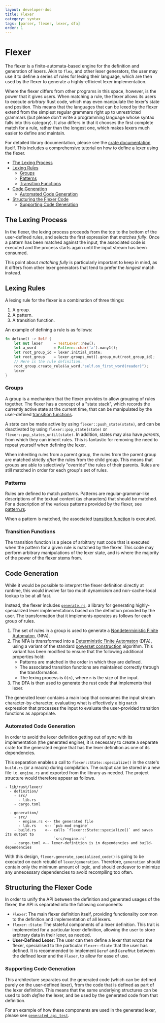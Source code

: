 ```yaml
---
layout: developer-doc
title: Flexer
category: syntax
tags: [parser, flexer, lexer, dfa]
order: 1
---
```


# Flexer

The flexer is a finite-automata-based engine for the definition and generation
of lexers. Akin to `flex`, and other lexer generators, the user may use it to
define a series of rules for lexing their language, which are then used by the
flexer to generate a highly-efficient lexer implementation.

Where the flexer differs from other programs in this space, however, is the
power that it gives users. When matching a rule, the flexer allows its users to
execute _arbitrary_ Rust code, which may even manipulate the lexer's state and
position. This means that the languages that can be lexed by the flexer extend
from the simplest regular grammars right up to unrestricted grammars (but please
don't write a programming language whose syntax falls into this category). It
also differs in that it chooses the first complete match for a rule, rather than
the longest one, which makes lexers much easier to define and maintain.

For detailed library documentation, please see the
[crate documentation](../../lib/rust/flexer/src/lib.rs) itself. This includes a
comprehensive tutorial on how to define a lexer using the flexer.

<!-- MarkdownTOC levels="2,3" autolink="true" -->

- [The Lexing Process](#the-lexing-process)
- [Lexing Rules](#lexing-rules)
  - [Groups](#groups)
  - [Patterns](#patterns)
  - [Transition Functions](#transition-functions)
- [Code Generation](#code-generation)
  - [Automated Code Generation](#automated-code-generation)
- [Structuring the Flexer Code](#structuring-the-flexer-code)
  - [Supporting Code Generation](#supporting-code-generation)

<!-- /MarkdownTOC -->

## The Lexing Process

In the flexer, the lexing process proceeds from the top to the bottom of the
user-defined rules, and selects the first expression that _matches fully_. Once
a pattern has been matched against the input, the associated code is executed
and the process starts again until the input stream has been consumed.

This point about _matching fully_ is particularly important to keep in mind, as
it differs from other lexer generators that tend to prefer the _longest_ match
instead.

## Lexing Rules

A lexing rule for the flexer is a combination of three things:

1.  A group.
2.  A pattern.
3.  A transition function.

An example of defining a rule is as follows:

```rust
fn define() -> Self {
    let mut lexer     = TestLexer::new();
    let a_word        = Pattern::char('a').many1();
    let root_group_id = lexer.initial_state;
    let root_group    = lexer.groups_mut().group_mut(root_group_id);
    // Here is the rule definition.
    root_group.create_rule(&a_word,"self.on_first_word(reader)");
    lexer
}
```

### Groups

A group is a mechanism that the flexer provides to allow grouping of rules
together. The flexer has a concept of a "state stack", which records the
currently active state at the current time, that can be manipulated by the
user-defined [transition functions](#transition-functions).

A state can be made active by using `flexer::push_state(state)`, and can be
deactivated by using `flexer::pop_state(state)` or
`flexer::pop_states_until(state)`. In addition, states may also have _parents_,
from which they can inherit rules. This is fantastic for removing the need to
repeat yourself when defining the lexer.

When inheriting rules from a parent group, the rules from the parent group are
matched strictly _after_ the rules from the child group. This means that groups
are able to selectively "override" the rules of their parents. Rules are still
matched in order for each group's set of rules.

### Patterns

Rules are defined to match _patterns_. Patterns are regular-grammar-like
descriptions of the textual content (as characters) that should be matched. For
a description of the various patterns provided by the flexer, see
[pattern.rs](../../lib/rust/flexer/src/automata/pattern.rs).

When a pattern is matched, the associated
[transition function](#transition-functions) is executed.

### Transition Functions

The transition function is a piece of arbitrary rust code that is executed when
the pattern for a given rule is matched by the flexer. This code may perform
arbitrary manipulations of the lexer state, and is where the majority of the
power of the flexer stems from.

## Code Generation

While it would be possible to interpret the flexer definition directly at
runtime, this would involve far too much dynamicism and non-cache-local lookup
to be at all fast.

Instead, the flexer includes
[`generate.rs`](../../lib/rust/flexer/src/generate.rs), a library for generating
highly-specialized lexer implementations based on the definition provided by the
user. The transformation that it implements operates as follows for each group
of rules.

1.  The set of rules in a group is used to generate a
    [Nondeterministic Finite Automaton](https://en.wikipedia.org/wiki/Nondeterministic_finite_automaton),
    (NFA).
2.  The NFA is ttransformed into a
    [Deterministic Finite Automaton](https://en.wikipedia.org/wiki/Deterministic_finite_automaton)
    (DFA), using a variant of the standard
    [powerset construction](https://en.wikipedia.org/wiki/Powerset_construction)
    algorithm. This variant has been modified to ensure that the following
    additional properties hold:
    - Patterns are matched in the order in which they are defined.
    - The associated transition functions are maintained correctly through the
      transformation.
    - The lexing process is `O(n)`, where `n` is the size of the input.
3.  The DFA is then used to generate the rust code that implements that lexer.

The generated lexer contains a main loop that consumes the input stream
character-by-character, evaluating what is effectively a big `match` expression
that processes the input to evaluate the user-provided transition functions as
appropriate.

### Automated Code Generation

In order to avoid the lexer definition getting out of sync with its
implementation (the generated engine), it is necessary to create a separate
crate for the generated engine that has the lexer definition as one of its
dependencies.

This separation enables a call to `flexer::State::specialize()` in the crate's
`build.rs` (or a macro) during compilation. The output can be stored in a new
file i.e. `engine.rs` and exported from the library as needed. The project
structure would therefore appear as follows.

```
- lib/rust/lexer/
  - definition/
    - src/
      - lib.rs
    - cargo.toml

  - generation/
    - src/
      - engine.rs <-- the generated file
      - lib.rs    <-- `pub mod engine`
    - build.rs    <-- calls `flexer::State::specialize()` and saves its output to
                      `src/engine.rs`
    - cargo.toml <-- lexer-definition is in dependencies and build-dependencies
```

With this design, `flexer.generate_specialized_code()` is going to be executed
on each rebuild of `lexer/generation`. Therefore, `generation` should contain
only the minimum amount of logic, and should endeavor to minimize any
unnecessary dependencies to avoid recompiling too often.

## Structuring the Flexer Code

In order to unify the API between the definition and generated usages of the
flexer, the API is separated into the following components:

- `Flexer`: The main flexer definition itself, providing functionality common to
  the definition and implementation of all lexers.
- `flexer::State`: The stateful components of a lexer definition. This trait is
  implemented for a particular lexer definition, allowing the user to store
  arbitrary data in their lexer, as needed.
- **User-Defined Lexer:** The user can then define a lexer that _wraps_ the
  flexer, specialised to the particular `flexer::State` that the user has
  defined. It is recommended to implement `Deref` and `DerefMut` between the
  defined lexer and the `Flexer`, to allow for ease of use.

### Supporting Code Generation

This architecture separates out the generated code (which can be defined purely
on the user-defined lexer), from the code that is defined as part of the lexer
definition. This means that the same underlying structures can be used to both
_define_ the lexer, and be used by the generated code from that definition.

For an example of how these components are used in the generated lexer, please
see [`generated_api_test`](../../lib/rust/flexer/tests/generated_api_test.rs).
